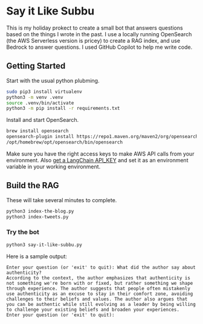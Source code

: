 # Say it Like Subbu

This is my holiday prokect to create a small bot that answers questions based on the things I wrote in the past. I use a locally running OpenSearch (the AWS Serverless version is pricey) to create a RAG index, and use Bedrock to answer questions. I used GitHub Copilot to help me write code.

## Getting Started

Start with the usual python plubming. 

```zsh
sudo pip3 install virtualenv
python3 -m venv .venv
source .venv/bin/activate
python3 -m pip install -r requirements.txt
```

Install and start OpenSearch.

```zsh
brew install opensearch
opensearch-plugin install https://repo1.maven.org/maven2/org/opensearch/plugin/opensearch-knn/2.18.0.0/opensearch-knn-2.18.0.0.zip
/opt/homebrew/opt/opensearch/bin/opensearch
```

Make sure you have the right access keys to make AWS API calls from your environment. Also [get a LangChain API_KEY](https://docs.smith.langchain.com/administration/how_to_guides/organization_management/create_account_api_key) and set it as an environment variable in your working environment.

## Build the RAG

These will take several minutes to complete.

```zsh
python3 index-the-blog.py
python3 index-tweets.py
```

### Try the bot

```zsh
python3 say-it-like-subbu.py
```
Here is a sample output:

```
Enter your question (or 'exit' to quit): What did the author say about authenticity?
According to the context, the author emphasizes that authenticity is not something we're born with or fixed, but rather something we shape through experience. The author suggests that people often mistakenly use authenticity as an excuse to stay in their comfort zone, avoiding challenges to their beliefs and values. The author also argues that you can be authentic while still evolving as a leader by being willing to challenge your existing beliefs and broaden your experiences.
Enter your question (or 'exit' to quit):
```
